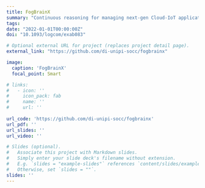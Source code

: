 ```yaml
---
title: FogBrainX
summary: "Continuous reasoning for managing next-gen Cloud-IoT applications in continuity with the CI/CD pipeline."
tags:
date: "2022-01-01T00:00:00Z"
doi: "10.1093/logcom/exab083"

# Optional external URL for project (replaces project detail page).
external_link: "https://github.com/di-unipi-socc/fogbrainx"

image:
  caption: 'FogBrainX'
  focal_point: Smart

# links:
#   - icon: ''
#     icon_pack: fab
#     name: ''
#     url: ''
  
url_code: 'https://github.com/di-unipi-socc/fogbrainx'
url_pdf: ''
url_slides: ''
url_video: ''

# Slides (optional).
#   Associate this project with Markdown slides.
#   Simply enter your slide deck's filename without extension.
#   E.g. `slides = "example-slides"` references `content/slides/example-slides.md`.
#   Otherwise, set `slides = ""`.
slides: ''
---
```

<!-- Here you can insert a description -->
